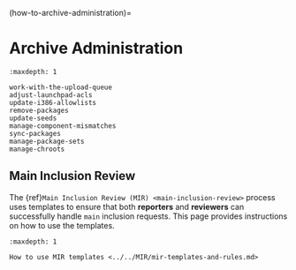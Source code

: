 (how-to-archive-administration)=
# Archive Administration

```{toctree}
:maxdepth: 1

work-with-the-upload-queue
adjust-launchpad-acls
update-i386-allowlists
remove-packages
update-seeds
manage-component-mismatches
sync-packages
manage-package-sets
manage-chroots
```

## Main Inclusion Review

The {ref}`Main Inclusion Review (MIR) <main-inclusion-review>` process uses templates to
ensure that both **reporters** and **reviewers** can successfully handle `main`
inclusion requests. This page provides instructions on how to use the templates.

```{toctree}
:maxdepth: 1

How to use MIR templates <../../MIR/mir-templates-and-rules.md>
```



